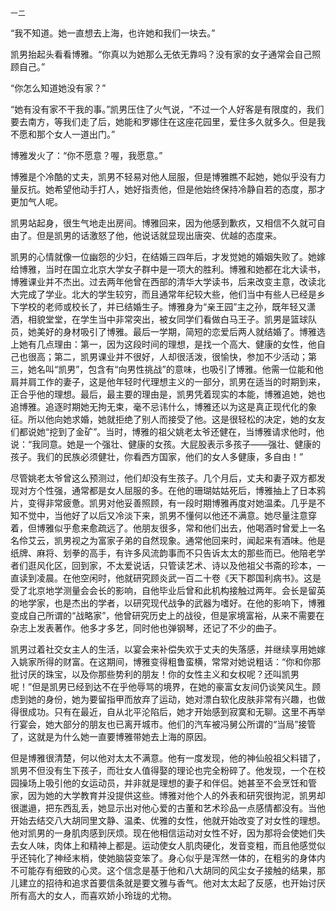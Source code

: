    一二 

   “我不知道。她一直想去上海，也许她和我们一块去。”

   凯男抬起头看看博雅。“你真以为她那么无依无靠吗？没有家的女子通常会自己照顾自己。”

   “你怎么知道她没有家？”

   “她有没有家不干我的事。”凯男压住了火气说，“不过一个人好客是有限度的，我们要去南方，等我们走了后，她能和罗娜住在这座花园里，爱住多久就多久。但是我不愿和那个女人一道出门。”

   博雅发火了：“你不愿意？喔，我愿意。”

   博雅是个冷酷的丈夫，凯男不轻易对他人屈服，但是博雅瞧不起她，她似乎没有力量反抗。她希望他动手打人，她好指责他，但是他始终保持冷静自若的态度，那才更加气人呢。

   凯男站起身，很生气地走出房间。博雅回来，因为他感到歉疚，又相信不久就可自由了。但是凯男的话激怒了他，他说话就显现出唐突、优越的态度来。

   凯男的心情就像一位幽怨的少妇，在结婚三四年后，才发觉她的婚姻失败了。她嫁给博雅，当时在国立北京大学女子群中是一项大的胜利。博雅和她都在北大读书，博雅课业并不杰出。过去两年他曾在西部的清华大学读书，后来改变主意，改读北大完成了学业。北大的学生较穷，而且通常年纪较大些，他们当中有些人已经是乡下学校的老师或校长了，并已结婚生子。博雅身为“亲王园”主之孙，既年轻又潇洒，相貌堂堂，在学生当中非常突出，被女同学们看做白马王子。凯男是篮球队员，她美好的身材吸引了博雅。最后一学期，简短的恋爱后两人就结婚了。博雅选上她有几点理由：第一，因为这段时间的理想，是找一个高大、健康的女性，他自己也很高；第二，凯男课业并不很好，人却很活泼，很愉快，参加不少活动；第三，她名叫“凯男”，包含有“向男性挑战”的意味，也吸引了博雅。他需一位能和他肩并肩工作的妻子，这是他年轻时代理想主义的一部分，凯男在适当的时期到来，正合乎他的理想。最后，最主要的理由是，凯男凭着现实的本能，博雅追她，她也追博雅。追逐时期她无拘无束，毫不忌讳什么，博雅还以为这是真正现代化的象征。所以他向她求婚，她就拒绝了别人而接受了他。这是很轻松的决定，她的女友们都说她“挖到了金矿”。当时，博雅的祖父姚老太爷还健在，当博雅请求他时，他说：“我同意。她是一个强壮、健康的女孩。大屁股表示多孩子——强壮、健康的孩子。我们的民族必须健壮，你看西方国家，他们的女人多健康，多自由！”

   尽管姚老太爷曾这么预测过，他们却没有生孩子。几个月后，丈夫和妻子双方都发现对方个性强，通常都是女人屈服的多。在他的珊瑚姑姑死后，博雅抽上了日本鸦片，变得非常疲惫。凯男对他妥善照顾，有一段时期博雅再度对她温柔。几乎是不知不觉中，当他好了以后又冷淡下来，凯男不懂何以他还不满意。她尽量注意穿着，但博雅似乎愈来愈疏远了。他朋友很多，常和他们出去，他喝酒时曾爱上一名名伶艾云，凯男视之为富家子弟的自然现象。通常他回来时，闻起来有酒味。他是纸牌、麻将、划拳的高手，有许多风流韵事而不只告诉太太的那些而已。他陪老学者们逛风化区，回到家，不太爱说话，只管读艺术、诗以及他祖父书斋的珍本，一直读到凌晨。在他空闲时，他就研究顾炎武一百二十卷《天下郡国利病书》。这是受了北京地学测量会会长的影响，自他毕业后曾和此机构接触过两年。会长是留英的地学家，也是杰出的学者，以研究现代战争的武器为嗜好。在他的影响下，博雅变成自己所谓的“战略家”，他曾研究历史上的战役，但是家境富裕，从来不需要在杂志上发表著作。他多才多艺，同时他也弹钢琴，还记了不少的曲子。

   凯男过着社交女主人的生活，以宴会来补偿失欢于丈夫的失落感，并继续享用她嫁入姚家所得的财富。在这期间，博雅变得粗鲁蛮横，常常对她说粗话：“你和你那批讨厌的珠宝，以及你那些势利的朋友！你的女性主义和女权呢？还叫凯男呢！”但是凯男已经到达不在乎他辱骂的境界，在她的豪富女友间仍谈笑风生。顾虑到她的身份，她为要留指甲而放弃了运动，她对漂白软化皮肤非常有兴趣，也做得很成功。只有在最近，自从北平沦陷后，她才开始感到寂寞和无聊。这里不再举行宴会，她大部分的朋友也已离开城市。他们的汽车被冯舅公所谓的“当局”接管了，这就是为什么她一直要博雅带她去上海的原因。

   但是博雅很清楚，何以他对太太不满意。他有一度发现，他的神仙般祖父料错了，凯男不但没有生下孩子，而壮女人值得娶的理论也完全粉碎了。他发现，一个在校园操场上吸引他的女运动员，并非就是理想的妻子和伴侣。她甚至不会烹饪和管家，因为她的大学教育并没提供这些。博雅对他个人的外表和研究很拘泥，凯男却很邋遢，把东西乱丢，她显示出对他心爱的古董和艺术珍品一点感情都没有。当他开始去结交八大胡同里文静、温柔、优雅的女性，他就开始改变了对女性的理想。他对凯男的一身肌肉感到厌烦。现在他相信运动对女性不好，因为那将会使她们失去女人味，肉体上和精神上都是。运动使女人肌肉硬化，发音变粗，而且他感觉似乎还钝化了神经末梢，使她脑袋变笨了。身心似乎是浑然一体的，在粗劣的身体内不可能存有细致的心灵。这个信念是基于他和八大胡同的风尘女子接触的结果，那儿建立的招待和追求首要信条就是要文雅与香气。他对太太起了反感，也开始讨厌所有高大的女人，而喜欢娇小玲珑的尤物。

